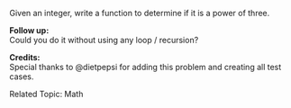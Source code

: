 Given an integer, write a function to determine if it is a power of three.

**Follow up:**  
Could you do it without using any loop / recursion?

**Credits:**  
Special thanks to @dietpepsi for adding this problem and creating all test cases.

Related Topic: Math

